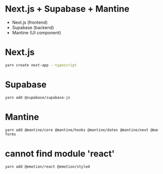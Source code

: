 # Next.js + Supabase + Mantine

- Next.js (frontend)
- Supabase (backend)
- Mantine (UI component)

# Next.js

```bash
yarn create next-app --typescript
```

# Supabase

```bash
yarn add @supabase/supabase-js
```

# Mantine

```bash
yarn add @mantine/core @mantine/hooks @mantine/dates @mantine/next @mantine/
forms
```

# cannot find module 'react'

```bash
yarn add @emotion/react @emotion/styled
```
